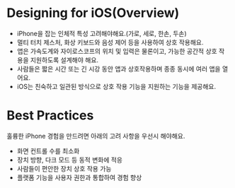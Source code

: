 # Designing for iOS(Overview)

- iPhone을 잡는 인체적 특성 고려해야해요.(가로, 세로, 한손, 두손)
- 멀티 터치 제스처, 화상 키보드와 음성 제어 등을 사용하여 상호 작용해요.
- 앱은 가속도계와 자이로스코프의 위치 및 입력은 물론이고, 가능한 공간적 상호 작용을 지원하도록 설계해야 해요.
- 사람들은 짧은 시간 또는 긴 시강 동안 앱과 상호작용하며 종종 동시에 여러 앱을 열어요.
- iOS는 친숙하고 일관된 방식으로 상호 작용 기능을 지원하는 기능을 제공해요.

# Best Practices

훌륭한 iPhone 경험을 만드려면 아래의 고려 사항을 우선시 해야해요.
- 화면 컨트롤 수를 최소화
- 장치 방향, 다크 모드 등 동적 변화에 적응
- 사람들이 편안한 장치 상호 작용 가능
- 플랫폼 기능을 사용자 권한과 통합하여 경험 향상

